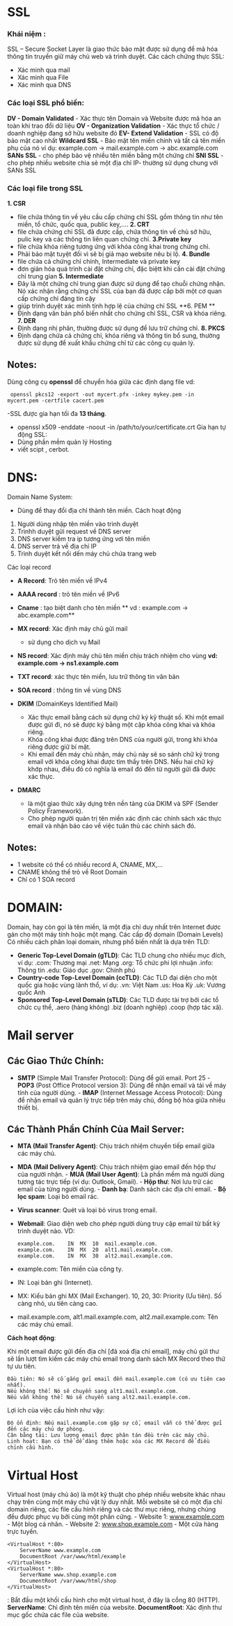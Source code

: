 							
#   SSL 
### Khái niệm : 
SSL – Secure Socket Layer là giao thức bảo mật được sử dụng để mã hóa thông tin truyền giữ máy chủ web và trình duyệt.
Các cách chứng thực SSL: 
- Xác minh qua mail
- Xác minh qua File
- Xác minh qua DNS

### Các loại SSL phổ biến:

**DV - Domain Validated** - Xác thực tên Domain và Website được mã hóa an toàn khi trao đổi dữ liệu
**OV - Organization Validation** - Xác thực tổ chức / doanh nghiệp đang sở hữu website đó
**EV- Extend Validation** - SSL có độ bảo mật cao nhất
**Wildcard SSL** - Bảo mật tên miền chính và tất cả tên miền phụ của nó
ví dụ: example.com → mail.example.com → abc.example.com
**SANs SSL** - cho phép bảo vệ nhiều tên miền bằng một chứng chỉ
**SNI SSL** - cho phép nhiều website chia sẻ một địa chỉ IP- thường sử dụng chung với SANs SSL

### Các loại file trong SSL
**1. CSR**
- file chứa thông tin về yêu cầu cấp chứng chỉ SSL gồm thông tin như tên miền, tổ chức, quốc qua, public key,….
**2. CRT**
- file chứa chứng chỉ SSL đã được cấp, chứa thông tin về chủ sở hữu, pulic key và các thông tin liên quan chứng chỉ.
**3.Private key**
-  file chứa khóa riêng tương ứng với khóa công khai trong chứng chỉ.
- Phải bảo mật tuyệt đối vì sẽ bị giả mạo website nêu bị lộ.
**4. Bundle**
- file chứa cả chứng chỉ chính, Intermediate và private key
- đơn giản hóa quá trình cài đặt chứng chỉ, đặc biệtt khi cần cài đặt chứng chỉ trung gian
**5. Intermediate**
- Đây là một chứng chỉ trung gian được sử dụng để tạo chuỗi chứng nhận. Nó xác nhận rằng chứng chỉ SSL của bạn đã được cấp bởi một cơ quan cấp chứng chỉ đáng tin cậy
-  giúp trình duyệt xác minh tính hợp lệ của chứng chỉ SSL
**6. PEM **
- Định dạng văn bản phổ biến nhất cho chứng chỉ SSL, CSR và khóa riêng.
**7. DER** 
- Định dạng nhị phân, thường được sử dụng để lưu trữ chứng chỉ.
**8. PKCS**
- Định dạng chứa cả chứng chỉ, khóa riêng và thông tin bổ sung, thường được sử dụng để xuất khẩu chứng chỉ từ các công cụ quản lý.


## Notes:
Dùng công cụ **openssl**  để chuyển hóa giữa các định dạng file 
vd: 

     openssl pkcs12 -export -out mycert.pfx -inkey mykey.pem -in mycert.pem -certfile cacert.pem
-SSL được gia hạn tối đa **13 tháng**.
- openssl x509 -enddate -noout -in /path/to/your/certificate.crt
 Gia hạn tự động SSL:
- Dùng phần mềm quản lý Hosting
- viết scipt , cerbot.
# DNS:
 Domain Name System:
   - Dùng để thay đổi địa chỉ thành tên miền.
 Cách hoạt động
1. Người dùng nhập tên miền vào trình duyệt
2. Trìnhh duyệt gửi request về DNS server
3. DNS server kiểm tra ip tương ứng vơi tên miền
4. DNS server trả về địa chỉ IP
5. Trình duyệt kết nối dến máy chủ chứa trang web

Các loại record
- **A Record**: Trỏ tên miền về IPv4
- **AAAA record** : trỏ tên miền về IPv6
- **Cname** : tạo biệt danh cho tên miền
 ** vd :    example.com   →   abc.example.com**
- **MX record**: Xác định máy chủ gửi mail
  + sử dụng cho dịch vụ Mail
- **NS record**: Xác định máy chủ tên miền  chịu trách nhiệm cho vùng
**vd: example.com → ns1.example.com**
- **TXT record**: xác thực tên miền, lưu trữ thông tin văn bản
- **SOA record** : thông tin về vùng DNS

- **DKIM** (DomainKeys Identified Mail) 
  - Xác thực email bằng cách sử dụng chữ ký kỹ thuật số. Khi một email được gửi đi, nó sẽ được ký bằng một cặp khóa công khai và khóa riêng.
  - Khóa công khai được đăng trên DNS của người gửi, trong khi khóa riêng được giữ bí mật.
  - Khi email đến máy chủ nhận, máy chủ này sẽ so sánh chữ ký trong email với khóa công khai được tìm thấy trên DNS. Nếu hai chữ ký khớp nhau, điều đó có nghĩa là email đó đến từ người gửi đã được xác thực.

- **DMARC** 
  - là một giao thức xây dựng trên nền tảng của DKIM và SPF (Sender Policy Framework).
  - Cho phép người quản trị tên miền xác định các chính sách xác thực email và nhận báo cáo về việc tuân thủ các chính sách đó.
## Notes:
 - 1 website có thể có nhiều record A, CNAME, MX,...
 - CNAME không thể trỏ về Root Domain
 - Chỉ có 1 SOA record





# DOMAIN:

Domain, hay còn gọi là tên miền, là một địa chỉ duy nhất trên Internet được gán cho một máy tính hoặc một mạng. 
Các cấp độ domain (Domain Levels)
Có nhiều cách phân loại domain, nhưng phổ biến nhất là dựa trên TLD:

+ **Generic Top-Level Domain (gTLD)**: Các TLD chung cho nhiều mục đích, ví dụ:
         .com: Thương mại
         .net: Mạng
         .org: Tổ chức phi lợi nhuận
         .info: Thông tin
         .edu: Giáo dục
         .gov: Chính phủ
+ **Country-code Top-Level Domain (ccTLD)**: Các TLD đại diện cho một quốc gia hoặc vùng lãnh thổ, ví dụ:
        .vn: Việt Nam
        .us: Hoa Kỳ
        .uk: Vương quốc Anh
+ **Sponsored Top-Level Domain (sTLD)**: Các TLD được tài trợ bởi các tổ chức cụ thể, 
         .aero (hàng không) 
         .biz (doanh nghiệp) 
         .coop (hợp tác xã).




	
# Mail server
## Các Giao Thức Chính:
   - **SMTP** (Simple Mail Transfer Protocol): Dùng để gửi email. Port 25
    - **POP3** (Post Office Protocol version 3): Dùng để nhận email và tải về máy tính của người dùng.
    - **IMAP** (Internet Message Access Protocol): Dùng để nhận email và quản lý trực tiếp trên máy chủ, đồng bộ hóa giữa nhiều thiết bị.
## Các Thành Phần Chính Của Mail Server:
   - **MTA (Mail Transfer Agent)**: Chịu trách nhiệm chuyển tiếp email giữa các máy chủ.
   - **MDA (Mail Delivery Agent)**: Chịu trách nhiệm giao email đến hộp thư của người nhận.
    - **MUA (Mail User Agent)**: Là phần mềm mà người dùng tương tác trực tiếp (ví dụ: Outlook, Gmail).
    - **Hộp thư**: Nơi lưu trữ các email của từng người dùng.
    - **Danh bạ**: Danh sách các địa chỉ email.
    - **Bộ lọc spam**: Loại bỏ email rác.
  - **Virus scanner**: Quét và loại bỏ virus trong email.
  - **Webmail**: Giao diện web cho phép người dùng truy cập email từ bất kỳ trình duyệt nào.
VD:

        example.com.	IN	MX	10	mail.example.com.
        example.com.	IN	MX	20	alt1.mail.example.com.
        example.com.	IN	MX	30	alt2.mail.example.com.
- example.com: Tên miền của công ty.
- IN: Loại bản ghi (Internet).
- MX: Kiểu bản ghi MX (Mail Exchanger).
    10, 20, 30: Priority (Ưu tiên). Số càng nhỏ, ưu tiên càng cao.
- mail.example.com, alt1.mail.example.com, alt2.mail.example.com: Tên các máy chủ email.

**Cách hoạt động**:

Khi một email được gửi đến địa chỉ [đã xoá địa chỉ email], máy chủ gửi thư sẽ lần lượt tìm kiếm các máy chủ email trong danh sách MX Record theo thứ tự ưu tiên.

    Đầu tiên: Nó sẽ cố gắng gửi email đến mail.example.com (có ưu tiên cao nhất).
    Nếu không thể: Nó sẽ chuyển sang alt1.mail.example.com.
    Nếu vẫn không thể: Nó sẽ chuyển sang alt2.mail.example.com.

Lợi ích của việc cấu hình như vậy:

    Độ ổn định: Nếu mail.example.com gặp sự cố, email vẫn có thể được gửi đến các máy chủ dự phòng.
    Cân bằng tải: Lưu lượng email được phân tán đều trên các máy chủ.
    Linh hoạt: Bạn có thể dễ dàng thêm hoặc xóa các MX Record để điều chỉnh cấu hình.

# Virtual Host
Virtual host (máy chủ ảo) là một kỹ thuật cho phép nhiều website khác nhau chạy trên cùng một máy chủ vật lý duy nhất. Mỗi website sẽ có một địa chỉ domain riêng, các file cấu hình riêng và các thư mục riêng, nhưng chúng đều được phục vụ bởi cùng một phần cứng.
    - Website 1: www.example.com - Một blog cá nhân.
    - Website 2: www.shop.example.com - Một cửa hàng trực tuyến.



    <VirtualHost *:80>
        ServerName www.example.com
        DocumentRoot /var/www/html/example
    </VirtualHost>
    <VirtualHost *:80>
        ServerName www.shop.example.com
        DocumentRoot /var/www/html/shop
    </VirtualHost>
    
**<VirtualHost :80>**: Bắt đầu một khối cấu hình cho một virtual host, ở đây là cổng 80 (HTTP).
**ServerName**: Chỉ định tên miền của website.
**DocumentRoot**: Xác định thư mục gốc chứa các file của website.

